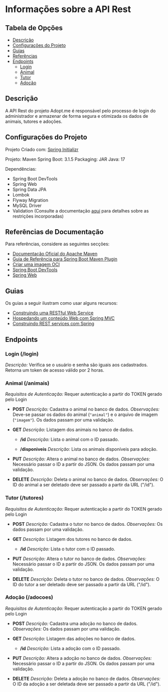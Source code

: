 # Informações sobre a API Rest

## Tabela de Opções

- [Descrição](#descricao)
- [Configurações do Projeto](#configuracoes)
- [Guias](#guias)
- [Referências](#referencias)
- [Endpoints](#endpoints)
    - [Login](#login)
    - [Animal](#animal)
    - [Tutor](#tutor)
    - [Adoção](#adocao)

## Descrição

<a name="descricao"></a>

A API Rest do projeto Adopt.me é responsável pelo processo de login do administrador e armazenar de forma segura e otimizada os dados de animais, tutores e adoções.

## Configurações do Projeto

<a name="configuracoes"></a>

Projeto Criado com: [Spring Initializr](start.spring.io)

Projeto: Maven
Spring Boot: 3.1.5
Packaging: JAR
Java: 17

Dependências:
- Spring Boot DevTools
- Spring Web
- Spring Data JPA
- Lombok
- Flyway Migration
- MySQL Driver
- Validation (Consulte a documentação [aqui](https://jakarta.ee/specifications/bean-validation/3.0/jakarta-bean-validation-spec-3.0.html#builtinconstraints) para detalhes sobre as restrições incorporadas)

## Referências de Documentação
<a name="referencias"></a>

Para referências, considere as seguintes secções:

* [Documentação Oficial do Apache Maven](https://maven.apache.org/guides/index.html)
* [Guia de Referência para Spring Boot Maven Plugin](https://docs.spring.io/spring-boot/docs/3.1.5/maven-plugin/reference/html/)
* [Criar uma imagem OCI](https://docs.spring.io/spring-boot/docs/3.1.5/maven-plugin/reference/html/#build-image)
* [Spring Boot DevTools](https://docs.spring.io/spring-boot/docs/3.1.5/reference/htmlsingle/index.html#using.devtools)
* [Spring Web](https://docs.spring.io/spring-boot/docs/3.1.5/reference/htmlsingle/index.html#web)

## Guias
<a name="guias"></a>

Os guias a seguir ilustram como usar alguns recursos:

* [Construindo uma RESTful Web Service](https://spring.io/guides/gs/rest-service/)
* [Hospedando um conteúdo Web com Spring MVC](https://spring.io/guides/gs/serving-web-content/)
* [Construindo REST services com Spring](https://spring.io/guides/tutorials/rest/)

## Endpoints
<a name="endpoints"></a>

### Login (/login)
*Descrição:* Verifica se o usuário e senha são iguais aos cadastrados. Retorna um token de acesso válido por 2 horas.

### Animal (/animais)
*Requisitos de Autenticação:* Requer autenticação a partir do TOKEN gerado pelo Login

- **POST**
  *Descrição:* Cadastra o animal no banco de dados.
  *Observações:* Deve-se passar os dados do animal (`"animal"`) e o arquivo de imagem (`"imagem"`). Os dados passam por uma validação.

- **GET**
  *Descrição:* Listagem dos animais no banco de dados.

    - **/id**
    *Descrição:* Lista o animal com o ID passado.

    - **/disponiveis**
    *Descrição:* Lista os animais disponíveis para adoção.

- **PUT**
  *Descrição:* Altera o animal no banco de dados.
  *Observações:* Necessário passar o ID a partir do JSON. Os dados passam por uma validação.

- **DELETE**
  *Descrição:* Deleta o animal no banco de dados.
  *Observações:* O ID do animal a ser deletado deve ser passado a partir da URL ("/id").

### Tutor (/tutores)

*Requisitos de Autenticação:* Requer autenticação a partir do TOKEN gerado pelo Login

- **POST**
  *Descrição:* Cadastra o tutor no banco de dados.
  *Observações:* Os dados passam por uma validação.

- **GET**
  *Descrição:* Listagem dos tutores no banco de dados.

    - **/id**
    *Descrição:* Lista o tutor com o ID passado.

- **PUT**
  *Descrição:* Altera o tutor no banco de dados.
  *Observações:* Necessário passar o ID a partir do JSON. Os dados passam por uma validação.

- **DELETE**
  *Descrição:* Deleta o tutor no banco de dados.
  *Observações:* O ID do tutor a ser deletado deve ser passado a partir da URL ("/id").

### Adoção (/adocoes)
*Requisitos de Autenticação:* Requer autenticação a partir do TOKEN gerado pelo Login

- **POST**
  *Descrição:* Cadastra uma adoção no banco de dados.
  *Observações:* Os dados passam por uma validação.

- **GET**
  *Descrição:* Listagem das adoções no banco de dados.

    - **/id**
    *Descrição:* Lista a adoção com o ID passado.

- **PUT**
  *Descrição:* Altera a adoção no banco de dados.
  *Observações:* Necessário passar o ID a partir do JSON. Os dados passam por uma validação.

- **DELETE**
  *Descrição:* Deleta a adoção no banco de dados.
  *Observações:* O ID da adoção a ser deletada deve ser passado a partir da URL ("/id").
